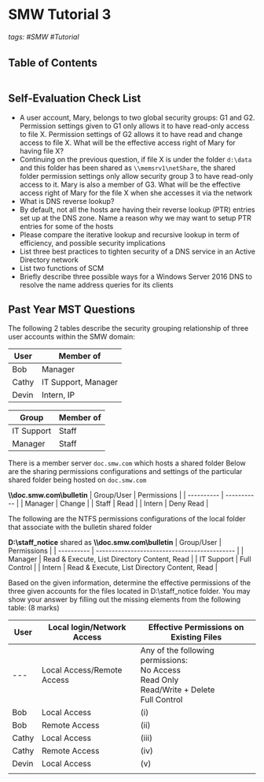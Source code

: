 # SMW Tutorial 3

###### tags: #SMW #Tutorial 

## Table of Contents
```toc
```

## Self-Evaluation Check List
- A user account, Mary, belongs to two global security groups: G1 and G2. Permission settings given to G1 only allows it to have read-only access to file X. Permission settings of G2 allows it to have read and change access to file X. What will be the effective access right of Mary for having file X?
- Continuing on the previous question, if file X is under the folder `d:\data` and this folder has been shared as `\\memsrv1\netShare`, the shared folder permission settings only allow security group 3 to have read-only access to it. Mary is also a member of G3. What will be the effective access right of Mary for the file X when she accesses it via the network
- What is DNS reverse lookup?
- By default, not all the hosts are having their reverse lookup (PTR) entries set up at the DNS zone. Name a reason why we may want to setup PTR entries for some of the hosts
- Please compare the iterative lookup and recursive lookup in term of efficiency, and possible security implications
- List three best practices to tighten security of a DNS service in an Active Directory network
- List two functions of SCM
- Briefly describe three possible ways for a Windows Server 2016 DNS to resolve the name address queries for its clients

## Past Year MST Questions
The following 2 tables describe the security grouping relationship of three user accounts within the SMW domain:

| User  | Member of           |
| ----- | ------------------- |
| Bob   | Manager             |
| Cathy | IT Support, Manager |
| Devin | Intern, IP          |

| Group      | Member of |
| ---------- | --------- |
| IT Support | Staff     |
| Manager    | Staff     |

There is a member server `doc.smw.com` which hosts a shared folder
Below are the sharing permissions configurations and settings of the particular shared folder being hosted on `doc.smw.com`

**\\\\doc.smw.com\\bulletin**
| Group/User | Permissions |
| ---------- | ----------- |
| Manager    | Change      |
| Staff      | Read        |
| Intern     | Deny Read   |

The following are the NTFS permissions configurations of the local folder that associate with the bulletin shared folder

**D:\\staff_notice** shared as **\\\\doc.smw.com\\bulletin**
| Group/User | Permissions                                  |
| ---------- | -------------------------------------------- |
| Manager    | Read & Execute, List Directory Content, Read |
| IT Support | Full Control                                 |
| Intern     | Read & Execute, List Directory Content, Read |

Based on the given information, determine the effective permissions of the three given accounts for the files located in D:\\staff_notice folder. You may show your answer by filling out the missing elements from the following table: (8 marks)

| User  | Local login/Network Access | Effective Permissions on Existing Files                                                            |
| ----- | -------------------------- | -------------------------------------------------------------------------------------------------- |
| ---   | Local Access/Remote Access | Any of the following permissions:<br>No Access<br>Read Only<br>Read/Write + Delete<br>Full Control |
| Bob   | Local Access               | (i)                                                                                                |
| Bob   | Remote Access              | (ii)                                                                                               |
| Cathy | Local Access               | (iii)                                                                                              |
| Cathy | Remote Access              | (iv)                                                                                               |
| Devin | Local Access               | (v)                                                                                                |
|       |                            |                                                                                                    |
